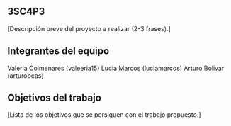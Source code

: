 ## 3SC4P3

[Descripción breve del proyecto a realizar (2-3 frases).]

## Integrantes del equipo
Valeria Colmenares (valeeria15)
Lucia Marcos (luciamarcos)
Arturo Bolivar (arturobcas)

## Objetivos del trabajo

[Lista de los objetivos que se persiguen con el trabajo propuesto.]
